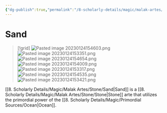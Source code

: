 ```yaml
---
{"dg-publish":true,"permalink":"/8-scholarly-details/magic/malak-artes/stone/sand/","noteIcon":""}
---
```


# Sand

>[!grid]
>![Pasted image 20230124154603.png](/img/user/x.%20Assets/Attachments/Pasted%20image%2020230124154603.png)
>![Pasted image 20230124153351.png](/img/user/x.%20Assets/Attachments/Pasted%20image%2020230124153351.png)
>![Pasted image 20230124154654.png](/img/user/x.%20Assets/Attachments/Pasted%20image%2020230124154654.png)
>![Pasted image 20230124154009.png](/img/user/x.%20Assets/Attachments/Pasted%20image%2020230124154009.png)
>![Pasted image 20230124153317.png](/img/user/x.%20Assets/Attachments/Pasted%20image%2020230124153317.png)
>![Pasted image 20230124154535.png](/img/user/x.%20Assets/Attachments/Pasted%20image%2020230124154535.png)
>![Pasted image 20230124153421.png](/img/user/x.%20Assets/Attachments/Pasted%20image%2020230124153421.png)

[[8. Scholarly Details/Magic/Malak Artes/Stone/Sand\|Sand]] is a [[8. Scholarly Details/Magic/Malak Artes/Stone/Stone\|Stone]] arte that utilizes the primordial power of the [[8. Scholarly Details/Magic/Primordial Sources/Ocean\|Ocean]].